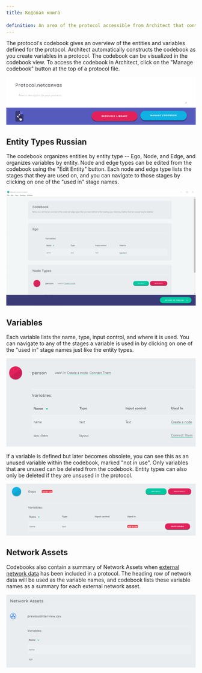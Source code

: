 ```yaml
---
title: Кодовая книга

definition: An area of the protocol accessible from Architect that contains all variables and entity types.
---
```


The protocol's codebook gives an overview of the entities and variables defined for the protocol. Architect automatically constructs the codebook as you create variables in a protocol. The codebook can be visualized in the codebook view. To access the codebook in Architect, click on the "Manage codebook" button at the top of a protocol file.

![Clicking the 'Manage codebook' button in Architect will navigate to the codebook view](/assets/img/key-concepts/codebook/manage-codebook.png)

## Entity Types Russian

The codebook organizes entities by entity type -- Ego, Node, and Edge, and organizes variables by entity. Node and edge types can be edited from the codebook using the "Edit Entity" button. Each node and edge type lists the stages that they are used on, and you can navigate to those stages by clicking on one of the "used in" stage names.

![A view of codebook in Architect.](/assets/img/key-concepts/codebook/codebook.png)

## Variables

Each variable lists the name, type, input control, and where it is used. You can navigate to any of the stages a variable is used in by clicking on one of the "used in" stage names just like the entity types.

![Entity types and variables both indicate which stages they are used in.](/assets/img/key-concepts/codebook/used-in.png)

If a variable is defined but later becomes obsolete, you can see this as an unused variable within the codebook, marked "not in use". Only variables that are unused can be deleted from the codebook. Entity types can also only be deleted if they are unsused in the protocol.

![Variables marked 'not in use' and unused entity types can be deleted in the codebook view.](/assets/img/key-concepts/codebook/unused-variables.png)

## Network Assets

Codebooks also contain a summary of Network Assets when [external network data](./resources.md/#network) has been included in a protocol. The heading row of network data will be used as the variable names, and codebook lists these variable names as a summary for each external network asset.

![A summary of the variables from an external network file.](/assets/img/key-concepts/codebook/network-data.png)

